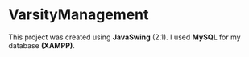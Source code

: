 # VarsityManagement

This project was created using **JavaSwing** (2.1). I used **MySQL** for my database **(XAMPP)**.
